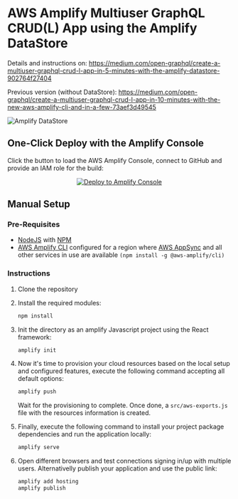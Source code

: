 
# AWS Amplify Multiuser GraphQL CRUD(L) App using the Amplify DataStore 

Details and instructions on: https://medium.com/open-graphql/create-a-multiuser-graphql-crud-l-app-in-5-minutes-with-the-amplify-datastore-902764f27404

Previous version (without DataStore): https://medium.com/open-graphql/create-a-multiuser-graphql-crud-l-app-in-10-minutes-with-the-new-aws-amplify-cli-and-in-a-few-73aef3d49545

![Amplify DataStore](media/DataStore.gif)

## One-Click Deploy with the Amplify Console

Click the button to load the AWS Amplify Console, connect to GitHub and provide an IAM role for the build:

<p align="center">
    <a href="https://console.aws.amazon.com/amplify/home#/deploy?repo=https://github.com/awsed/AppSyncGraphQLNotes" target="_blank">
        <img src="https://oneclick.amplifyapp.com/button.svg" alt="Deploy to Amplify Console">
    </a>
</p>

## Manual Setup

### Pre-Requisites

- [NodeJS](https://nodejs.org/en/download/) with [NPM](https://docs.npmjs.com/getting-started/installing-node)
- [AWS Amplify CLI](https://github.com/aws-amplify/amplify-cli) configured for a region where [AWS AppSync](https://docs.aws.amazon.com/general/latest/gr/rande.html) and all other services in use are available `(npm install -g @aws-amplify/cli)`

### Instructions

1. Clone the repository
2. Install the required modules:

    ```bash
    npm install 
    ```

3. Init the directory as an amplify Javascript project using the React framework:

   ```bash
   amplify init
   ```

4. Now it's time to provision your cloud resources based on the local setup and configured features, execute the following command accepting all default options:

   ```bash
   amplify push
   ```

   Wait for the provisioning to complete. Once done, a `src/aws-exports.js` file with the resources information is created.

5. Finally, execute the following command to install your project package dependencies and run the application locally:

   ```bash
   amplify serve
   ```

6. Open different browsers and test connections signing in/up with multiple users. Alternativelly publish your application and use the public link:

    ```bash
    amplify add hosting
    amplify publish
    ```
